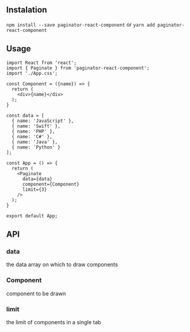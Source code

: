 ## Instalation
`npm install --save paginator-react-component` or
`yarn add paginator-react-component`


## Usage
```
import React from 'react';
import { Paginate } from 'paginator-react-component';
import './App.css';

const Component = ({name}) => {
  return (
    <div>{name}</div>
  );
}

const data = [
  { name: 'JavaScript' },
  { name: 'Swift' },
  { name: 'PHP' },
  { name: 'C#' },
  { name: 'Java' },
  { name: 'Python' }
];

const App = () => {
  return (
    <Paginate
      data={data}
      component={Component}
      limit={3}
    />
  );
}

export default App;
```
## API
### data
the data array on which to draw components

### Component
component to be drawn

### limit
the limit of components in a single tab





